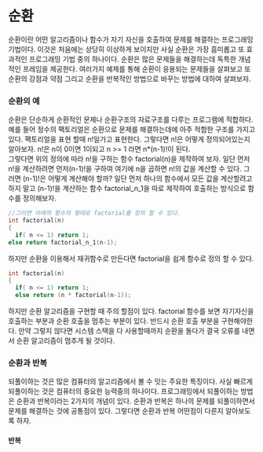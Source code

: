 # 순환
순환이란 어떤 알고리즘이나 함수가 자기 자신을 호출하여 문제를 해결하는 프로그래밍 기법이다. 이것은 처음에는 상당히 이상하게 보이지만 사실 순환은 가장 흠미롭고 또 효과적인 프로그래밍 기법 중의 하나이다. 순환은 많은 문제들을 해결하는데 독특한 개념적인 프레임을 제공한다. 여러가지 예제를 통해 순환이 응용되는 문제들을 살펴보고 또 순환의 강점과 약점 그리고 순환을 반복적인 방법으로 바꾸는 방법에 대하여 살펴보자.
### 순환의 예
순환은 단순하게 순환적인 문제나 순환구조의 자료구조를 다루는 프로그램에 적합하다. 예를 들어 정수의 팩토리얼은 순환으로 문제를 해결하는데에 아주 적합한 구조를 가지고 있다. 팩토리얼을 표현 할때 n!일가고 표현한다. 그렇다면 n!은 어떻게 정의되어있는지 알아보자. n!은 n이 0이면 1이되고 n >= 1 라면 n*(n-1)!이 된다.  
그렇다면 위의 정의에 따라 n!을 구하는 함수 factorial(n)을 제작하여 보자. 일단 먼저 n!을 계산하려면 먼저(n-1)!을 구하여 여기에 n을 곱하면 n!의 값을 계산할 수 있다. 그러면 (n-1)!은 어떻게 계산해야 할까? 일단 먼저 하나의 함수에서 모든 값을 계산할려고 하지 말고 (n-1)!을 계산하는 함수 factorial_n_1을 따로 제작하여 호출하는 방식으로 함수를 정의해보자.  
```c
//그러면 아래의 함수의 형태로 factorial를 정의 할 수 있다.
int factorial(n)
{
  if( n <= 1) return 1;
else return factorial_n_1(n-1);
```
하지만 순환을 이용해서 재귀함수로 만든다면 factorial을 쉽게 함수로 정의 할 수 있다.

``` c
int factorial(n)
{
  if( n <= 1) return 1;
  else return (n * factorial(n-1));
```
하지만 순환 알고리즘을 구현할 때 주의 할점이 있다. factorial 함수를 보면 자기자신을 호출하는 부분과 순환 호출을 멈추는 부분이 있다. 반드시 순환 호출 부분을 구현해야한다. 만약 그렇지 않다면 시스템 스택을 다 사용할때까지 순환을 돌다가 결국 오류를 내면서 순환 알고리즘이 멈추게 될 것이다.  
### 순환과 반복
되풀이하는 것은 많은 컴퓨터의 알고리즘에서 볼 수 잇는 주요한 특징이다. 사실 빠르게 되풀이하는 것은 컴퓨터의 중요한 능력중의 하나이다. 프로그래밍에서 되풀이하는 방법은 순환과 반복이라는 2가지의 개념이 있다. 순환과 반복은 하나의 문제를 되풀이하면서 문제를 해결하는 것에 공통점이 있다. 그렇다면 순환과 반복 어떤점이 다른지 알아보도록 하자.  
#### 반복
